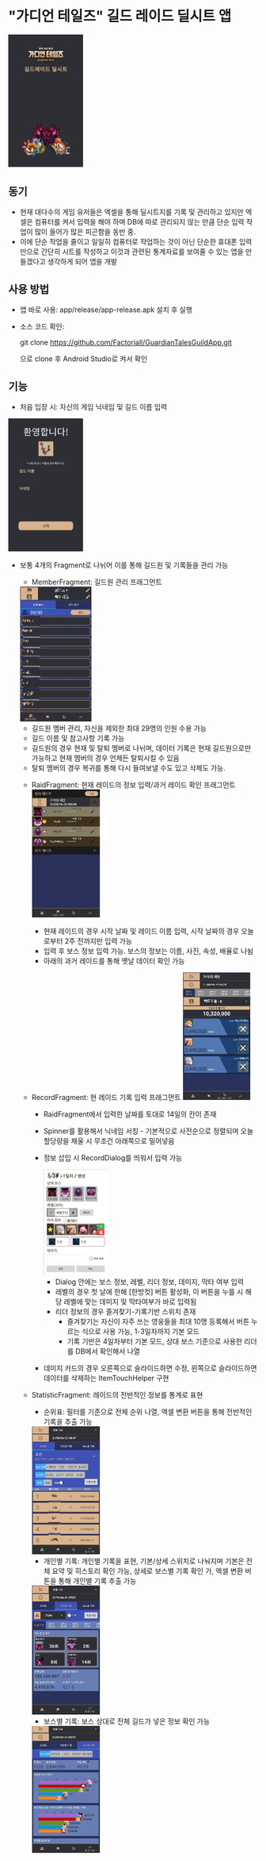 # "가디언 테일즈" 길드 레이드 딜시트 앱
<img src="./image/gt_app_first.png" width="30%">

## 동기
- 현재 대다수의 게임 유저들은 엑셀을 통해 딜시트지를 기록 및 관리하고 있지만 엑셀은 컴퓨터를 켜서 입력을 해야 하며 DB에 따로 관리되지 않는 만큼 단순 입력 작업이 많이 들어가 많은 피곤함을 동반 중.
- 이에 단순 작업을 줄이고 일일히 컴퓨터로 작업하는 것이 아닌 단순한 휴대폰 입력 만으로 간단히 시트를 작성하고 이것과 관련된 통계자료를 보여줄 수 있는 앱을 만들겠다고 생각하게 되어 앱을 개발

## 사용 방법
- 앱 바로 사용: app/release/app-release.apk 설치 후 실행
- 소스 코드 확인:

  git clone https://github.com/Factoriall/GuardianTalesGuildApp.git

  으로 clone 후 Android Studio로 켜서 확인

## 기능
- 처음 입장 시: 자신의 게임 닉네임 및 길드 이름 입력
<img src="./image/gt_app_start.png" width="30%">

- 보통 4개의 Fragment로 나뉘어 이를 통해 길드원 및 기록들을 관리 가능
  * MemberFragment: 길드원 관리 프래그먼트
  <img src="./image/gt_app_member.jpg" width="30%">

    + 길드원 멤버 관리, 자신을 제외한 최대 29명의 인원 수용 가능
    + 길드 이름 및 참고사항 기록 가능
    + 길드원의 경우 현재 및 탈퇴 멤버로 나뉘며, 데이터 기록은 현재 길드원으로만 가능하고 현재 멤버의 경우 언제든 탈퇴시킬 수 있음
    + 탈퇴 멤버의 경우 복귀를 통해 다시 들여보낼 수도 있고 삭제도 가능.

  * RaidFragment: 현재 레이드의 정보 입력/과거 레이드 확인 프래그먼트
    <img src="./image/gt_app_raid.jpg" width="30%">

    + 현재 레이드의 경우 시작 날짜 및 레이드 이름 입력, 시작 날짜의 경우 오늘로부터 2주 전까지만 입력 가능
    + 입력 후 보스 정보 입력 가능. 보스의 정보는 이름, 사진, 속성, 배율로 나뉨
    + 아래의 과거 레이드를 통해 옛날 데이터 확인 가능

  * RecordFragment: 현 레이드 기록 입력 프래그먼트
    <img src="./image/gt_app_record.jpg" width="30%">

    + RaidFragment에서 입력한 날짜를 토대로 14일의 칸이 존재
    + Spinner를 활용해서 닉네임 서칭 - 기본적으로 사전순으로 정렬되며 오늘 할당량을 채울 시 무조건 아래쪽으로 밀어넣음
    + 정보 삽입 시 RecordDialog를 띄워서 입력 가능
    
      <img src="./image/gt_app_record_dialog.jpg" width="30%">

      * Dialog 안에는 보스 정보, 레벨, 리더 정보, 데미지, 막타 여부 입력
      * 레벨의 경우 첫 날에 한해 [한방컷] 버튼 활성화, 이 버튼을 누를 시 해당 레벨에 맞는 데미지 및 막타여부가 바로 입력됨
      * 리더 정보의 경우 즐겨찾기-기록기반 스위치 존재
        - 즐겨찾기는 자신이 자주 쓰는 영웅들을 최대 10명 등록해서 버튼 누르는 식으로 사용 가능, 1-3일차까지 기본 모드
        - 기록 기반은 4일차부터 기본 모드, 상대 보스 기준으로 사용한 리더를 DB에서 확인해서 나열
    + 데미지 카드의 경우 오른쪽으로 슬라이드하면 수정, 왼쪽으로 슬라이드하면 데이터를 삭제하는 ItemTouchHelper 구현

  * StatisticFragment: 레이드의 전반적인 정보를 통계로 표현
    + 순위표: 필터를 기준으로 전체 순위 나열, 엑셀 변환 버튼을 통해 전반적인 기록을 추출 가능
    <img src="./image/gt_app_statistic_rank.jpg" width="30%">

    + 개인별 기록: 개인별 기록을 표현, 기본/상세 스위치로 나눠지며 기본은 전체 요약 및 히스토리 확인 가능, 상세로 보스별 기록 확인 가, 엑셀 변환 버튼을 통해 개인별 기록 추출 가능
    <img src="./image/gt_app_statistic_indiv.jpg" width="30%">

    + 보스별 기록: 보스 상대로 전체 길드가 넣은 정보 확인 가능
    <img src="./image/gt_app_statistic_boss.jpg" width="30%">
